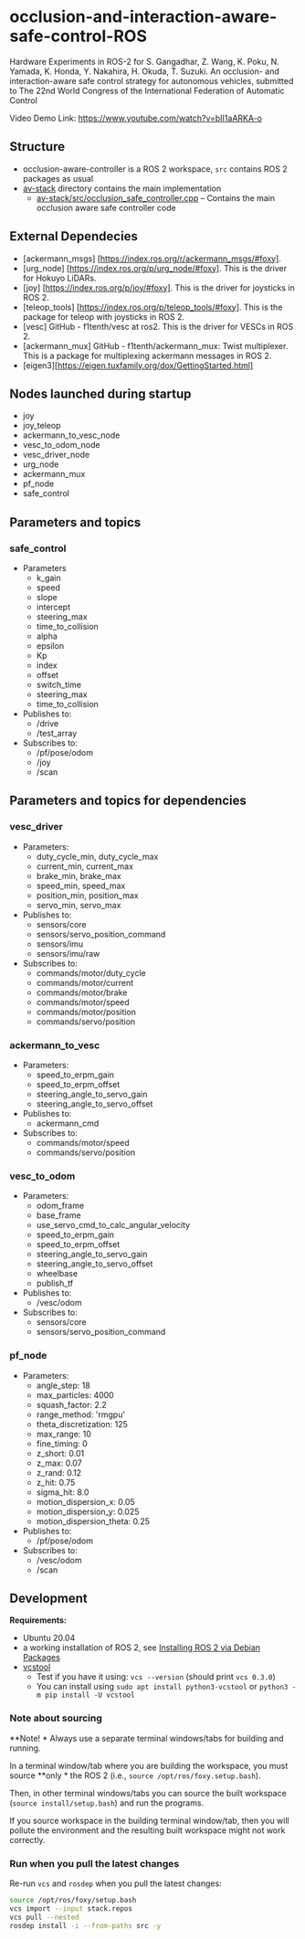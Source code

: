 # occlusion-and-interaction-aware-safe-control-ROS

Hardware Experiments in ROS-2 for S. Gangadhar, Z. Wang, K. Poku, N. Yamada, K. Honda, Y. Nakahira, H. Okuda, T. Suzuki. An occlusion- and
interaction-aware safe control strategy for autonomous vehicles, submitted to The 22nd World Congress of the
International Federation of Automatic Control

Video Demo Link: https://www.youtube.com/watch?v=bII1aARKA-o

## Structure

* occlusion-aware-controller is a ROS 2 workspace, `src` contains ROS 2 packages as usual
* [av-stack](./occlusion-aware-controller/src/av-stack/) directory contains the main implementation
	* [av-stack/src/occlusion_safe_controller.cpp](./occlusion-aware-controller/src/av-stack/src/occlusion_safe_controller.cpp) – Contains the main occlusion aware safe controller code


## External Dependecies

* [ackermann_msgs] [https://index.ros.org/r/ackermann_msgs/#foxy].
* [urg_node] [https://index.ros.org/p/urg_node/#foxy]. This is the driver for Hokuyo LiDARs.
* [joy] [https://index.ros.org/p/joy/#foxy]. This is the driver for joysticks in ROS 2.
* [teleop_tools] [https://index.ros.org/p/teleop_tools/#foxy]. This is the package for teleop with joysticks in ROS 2.
* [vesc] GitHub - f1tenth/vesc at ros2. This is the driver for VESCs in ROS 2.
* [ackermann_mux] GitHub - f1tenth/ackermann_mux: Twist multiplexer. This is a package for multiplexing ackermann messages in ROS 2.
* [eigen3][https://eigen.tuxfamily.org/dox/GettingStarted.html]

## Nodes launched during startup
* joy
* joy_teleop
* ackermann_to_vesc_node
* vesc_to_odom_node
* vesc_driver_node
* urg_node
* ackermann_mux
* pf_node
* safe_control

## Parameters and topics

### safe_control
* Parameters
    * k_gain
    * speed
    * slope
    * intercept
    * steering_max
    * time_to_collision
    * alpha
    * epsilon
    * Kp
    * index
    * offset
    * switch_time
    * steering_max
    * time_to_collision
* Publishes to:
    * /drive
    * /test_array
* Subscribes to:
    * /pf/pose/odom
    * /joy
    * /scan

## Parameters and topics for dependencies

### vesc_driver
* Parameters:
    * duty_cycle_min, duty_cycle_max
    * current_min, current_max
    * brake_min, brake_max
    * speed_min, speed_max
    * position_min, position_max
    * servo_min, servo_max
* Publishes to:
    * sensors/core
    * sensors/servo_position_command
    * sensors/imu
    * sensors/imu/raw
* Subscribes to:
    * commands/motor/duty_cycle
    * commands/motor/current
    * commands/motor/brake
    * commands/motor/speed
    * commands/motor/position
    * commands/servo/position
### ackermann_to_vesc
* Parameters:
    * speed_to_erpm_gain
    * speed_to_erpm_offset
    * steering_angle_to_servo_gain
    * steering_angle_to_servo_offset
* Publishes to:
    * ackermann_cmd
* Subscribes to:
    * commands/motor/speed
    * commands/servo/position
### vesc_to_odom
* Parameters:
    * odom_frame
    * base_frame
    * use_servo_cmd_to_calc_angular_velocity
    * speed_to_erpm_gain
    * speed_to_erpm_offset
    * steering_angle_to_servo_gain
    * steering_angle_to_servo_offset
    * wheelbase
    * publish_tf
* Publishes to:
    * /vesc/odom
* Subscribes to:
    * sensors/core
    * sensors/servo_position_command
### pf_node
* Parameters:
    * angle_step: 18
    * max_particles: 4000
    * squash_factor: 2.2
    * range_method: 'rmgpu'
    * theta_discretization: 125
    * max_range: 10
    * fine_timing: 0
    * z_short: 0.01
    * z_max: 0.07
    * z_rand: 0.12
    * z_hit: 0.75
    * sigma_hit: 8.0
    * motion_dispersion_x: 0.05
    * motion_dispersion_y: 0.025
    * motion_dispersion_theta: 0.25
* Publishes to:
    * /pf/pose/odom
* Subscribes to:
    * /vesc/odom
    * /scan

## Development

**Requirements:**
* Ubuntu 20.04
* a working installation of ROS 2, see [Installing ROS 2 via Debian Packages][ros2-foxy-debian-pkgs]
* [vcstool](https://github.com/dirk-thomas/vcstool)
	* Test if you have it using: `vcs --version` (should print `vcs 0.3.0`)
	* You can install using `sudo apt install python3-vcstool` or `python3 -m pip install -U vcstool`


### Note about sourcing

**Note!    * Always use a separate terminal windows/tabs for building and running.

In a terminal window/tab where you are building the workspace, you must source **only    * the ROS 2
(i.e., `source /opt/ros/foxy.setup.bash`).

Then, in other terminal windows/tabs you can source the built workspace (`source install/setup.bash`) and run the
programs.

If you source workspace in the building terminal window/tab, then you will pollute the environment and the resulting
built workspace might not work correctly.


### Run when you pull the latest changes

Re-run `vcs` and `rosdep` when you pull the latest changes:
```bash
source /opt/ros/foxy/setup.bash
vcs import --input stack.repos
vcs pull --nested
rosdep install -i --from-paths src -y
```


<!-- links references -->

[ros2-foxy-debian-pkgs]: https://docs.ros.org/en/galactic/Installation/Ubuntu-Install-Debians.html
